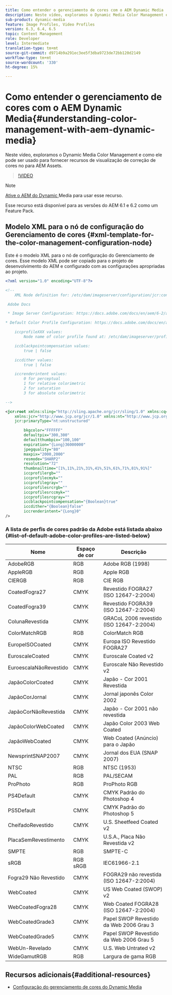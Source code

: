 ```yaml
---
title: Como entender o gerenciamento de cores com o AEM Dynamic Media
description: Neste vídeo, exploramos o Dynamic Media Color Management e como ele pode ser usado para fornecer recursos de visualização de correção de cores no para AEM Assets.
sub-product: dynamic-media
feature: Image Profiles, Video Profiles
version: 6.3, 6.4, 6.5
topic: Content Management
role: Developer
level: Intermediate
translation-type: tm+mt
source-git-commit: d9714b9a291ec3ee5f3dba9723de72bb120d2149
workflow-type: tm+mt
source-wordcount: '330'
ht-degree: 15%

---
```



# Como entender o gerenciamento de cores com o AEM Dynamic Media{#understanding-color-management-with-aem-dynamic-media}

Neste vídeo, exploramos o Dynamic Media Color Management e como ele pode ser usado para fornecer recursos de visualização de correção de cores no para AEM Assets.

>[!VIDEO](https://video.tv.adobe.com/v/16792/?quality=9&learn=on)

>[!NOTE]
>
>[Ative o AEM do Dynamic ](https://docs.adobe.com/docs/en/aem/6-0/administer/integration/dynamic-media/enabling-dynamic-media.html) Media para usar esse recurso.

Esse recurso está disponível para as versões do AEM 6.1 e 6.2 como um Feature Pack.

## Modelo XML para o nó de configuração do Gerenciamento de cores {#xml-template-for-the-color-management-configuration-node}

Este é o modelo XML para o nó de configuração do Gerenciamento de cores. Esse modelo XML pode ser copiado para o projeto de desenvolvimento do AEM e configurado com as configurações apropriadas ao projeto.

```xml
<?xml version="1.0" encoding="UTF-8"?>

<!--
    XML Node definition for: /etc/dam/imageserver/configuration/jcr:content/settings

 Adobe Docs

 * Image Server Configuration: https://docs.adobe.com/docs/en/aem/6-2/administer/content/dynamic-media/config-dynamic.html#Configuring%20Dynamic%20Media%20Image%20Settings

* Default Color Profile Configuration: https://docs.adobe.com/docs/en/aem/6-1/administer/content/dynamic-media/config-dynamic.html#Configuring%20the%20default%20color%20profiles

    iccprofileXXX values:
        Node name of color profile found at: /etc/dam/imageserver/profiles

    iccblackpointcompensation values:
        true | false

    iccdither values:
        true | false

    iccrenderintent values:
        0 for perceptual
        1 for relative colorimetric
        2 for saturation
        3 for absolute colorimetric

-->

<jcr:root xmlns:sling="http://sling.apache.org/jcr/sling/1.0" xmlns:cq="http://www.day.com/jcr/cq/1.0"
    xmlns:jcr="http://www.jcp.org/jcr/1.0" xmlns:nt="http://www.jcp.org/jcr/nt/1.0"
    jcr:primaryType="nt:unstructured"

        bkgcolor="FFFFFF"
        defaultpix="300,300"
        defaultthumbpix="100,100"
        expiration="{Long}36000000"
        jpegquality="80"
        maxpix="2000,2000"
        resmode="SHARP2"
        resolution="72"
        thumbnailtime="[1%,11%,21%,31%,41%,51%,61%,71%,81%,91%]"
        iccprofilergb=""
        iccprofilecmyk=""
        iccprofilegray=""
        iccprofilesrcrgb=""
        iccprofilesrccmyk=""
        iccprofilesrcgray=""
        iccblackpointcompensation="{Boolean}true"
        iccdither="{Boolean}false"
        iccrenderintent="{Long}0"
/>
```

### A lista de perfis de cores padrão da Adobe está listada abaixo {#list-of-default-adobe-color-profiles-are-listed-below}

| Nome | Espaço de cor | Descrição |
| ------------------- | ---------- | ------------------------------------- |
| AdobeRGB | RGB | Adobe RGB (1998) |
| AppleRGB | RGB | Apple RGB |
| CIERGB | RGB | CIE RGB |
| CoatedFogra27 | CMYK | Revestido FOGRA27 (ISO 12647-2:2004) |
| CoatedFogra39 | CMYK | Revestido FOGRA39 (ISO 12647-2:2004) |
| ColunaRevestida | CMYK | GRACoL 2006 revestido (ISO 12647-2:2004) |
| ColorMatchRGB | RGB | ColorMatch RGB |
| EuropeISOCoated | CMYK | Europa ISO Revestido FOGRA27 |
| EuroscaleCoated | CMYK | Euroscale Coated v2 |
| EuroescalaNãoRevestido | CMYK | Euroscale Não Revestido v2 |
| JapãoColorCoated | CMYK | Japão - Cor 2001 Revestida |
| JapãoCorJornal | CMYK | Jornal japonês Color 2002 |
| JapãoCorNãoRevestida | CMYK | Japão - Cor 2001 não revestida |
| JapãoColorWebCoated | CMYK | Japão Color 2003 Web Coated |
| JapãoWebCoated | CMYK | Web Coated (Anúncio) para o Japão |
| NewsprintSNAP2007 | CMYK | Jornal dos EUA (SNAP 2007) |
| NTSC | RGB | NTSC (1953) |
| PAL | RGB | PAL/SECAM |
| ProPhoto | RGB | ProPhoto RGB |
| PS4Default | CMYK | CMYK Padrão do Photoshop 4 |
| PS5Default | CMYK | CMYK Padrão do Photoshop 5 |
| CheifadoRevestido | CMYK | U.S. Sheetfeed Coated v2 |
| PlacaSemRevestimento | CMYK | U.S.A., Placa Não Revestida v2 |
| SMPTE | RGB | SMPTE-C |
| sRGB | RGB sRGB | IEC61966-2.1 |
| Fogra29 Não Revestido | CMYK | FOGRA29 não revestida (ISO 12647-2:2004) |
| WebCoated | CMYK | US Web Coated (SWOP) v2 |
| WebCoatedFogra28 | CMYK | Web Coated FOGRA28 (ISO 12647-2:2004) |
| WebCoatedGrade3 | CMYK | Papel SWOP Revestido da Web 2006 Grau 3 |
| WebCoatedGrade5 | CMYK | Papel SWOP Revestido da Web 2006 Grau 5 |
| WebUn-Revelado | CMYK | U.S. Web Untrated v2 |
| WideGamutRGB | RGB | Largura de gama RGB |

## Recursos adicionais{#additional-resources}

* [Configuração do gerenciamento de cores do Dynamic Media](https://helpx.adobe.com/experience-manager/6-5/assets/using/config-dynamic.html#ConfiguringDynamicMediaColorManagement)

